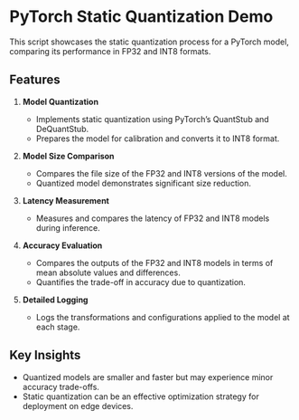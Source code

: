 # PyTorch Static Quantization Demo

This script showcases the static quantization process for a PyTorch model, comparing its performance in FP32 and INT8 formats.

## Features

1. **Model Quantization**
   - Implements static quantization using PyTorch’s QuantStub and DeQuantStub.
   - Prepares the model for calibration and converts it to INT8 format.

2. **Model Size Comparison**
   - Compares the file size of the FP32 and INT8 versions of the model.
   - Quantized model demonstrates significant size reduction.

3. **Latency Measurement**
   - Measures and compares the latency of FP32 and INT8 models during inference.

4. **Accuracy Evaluation**
   - Compares the outputs of the FP32 and INT8 models in terms of mean absolute values and differences.
   - Quantifies the trade-off in accuracy due to quantization.

5. **Detailed Logging**
   - Logs the transformations and configurations applied to the model at each stage.

## Key Insights
- Quantized models are smaller and faster but may experience minor accuracy trade-offs.
- Static quantization can be an effective optimization strategy for deployment on edge devices.
